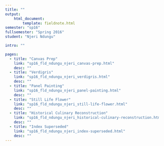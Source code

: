 ```yaml
---
title: ""
output:
    html_document:
        template: fieldnote.html
semester: "sp16"
fullsemester: "Spring 2016"
student: "Njeri Ndungu"

intro: ""

pages:
  - title: "Canvas Prep"
    link: "sp16_fld_ndungu_njeri_canvas-prep.html"
    desc: ""
  - title: "Verdigris"
    link: "sp16_fld_ndungu_njeri_verdigris.html"
    desc: ""
  - title: "Panel Painting"
    link: "sp16_fld_ndungu_njeri_panel-painting.html"
    desc: ""
  - title: "Still Life Flower"
    link: "sp16_fld_ndungu_njeri_still-life-flower.html"
    desc: ""
  - title: "Historical Culinary Reconstruction"
    link: "sp16_fld_ndungu_njeri_historical-culinary-reconstruction.html"
    desc: ""
  - title: "Index Superseded"
    link: "sp16_fld_ndungu_njeri_index-superseded.html"
    desc: ""
---
```

